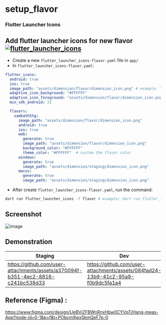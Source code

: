 # setup_flavor

### Flutter Launcher Icons

## Add flutter launcher icons for new flavor [![flutter_launcher_icons](https://img.shields.io/badge/Flutter%20Community-flutter__launcher__icons-blue)](https://pub.dev/packages/flutter_launcher_icons)
* Create a new `flutter_launcher_icons-flavor.yaml` file in `app/`
* In `flutter_launcher_icons-flavor.yaml`:

```yaml
flutter_icons:
  android: true
  ios: true
  image_path: "assets/dimension/flavor/dimension_icon.png" # example: "assets/hangmeas/staging/hangmeas_icon.png"
  adaptive_icon_background: "#FFFFFF"
  adaptive_icon_foreground: "assets/dimension/flavor/dimension_icon.png"
  min_sdk_android: 21

  flavors:
    sambathStg:
      image_path: "assets/dimension/flavor/dimension_icon.png"
      android: true
      ios: true
      web:
        generate: true
        image_path: "assets/dimension/flavor/dimension_icon.png"
        background_color: "#FFFFFF"
        theme_color: "#FFFFFF"  # custom the flavor color
      windows:
        generate: true
        image_path: "assets/dimension/staging/dimension_icon.png"
      macos:
        generate: true
        image_path: "assets/dimension/staging/dimension_icon.png"
```
* After create `flutter_launcher_icons-flavor.yaml`, run the command:
```bash
dart run flutter_launcher_icons -f flavor # example: dart run flutter_launcher_icons -f hangmeasStg
```


## Screenshot
![image](https://github.com/user-attachments/assets/4da08dc9-f6e5-49ab-831c-c6b4cfea8731)

## Demonstration
|Staging|Dev|
|-|-|
|https://github.com/user-attachments/assets/a370094f-b351-4ec2-8816-c241bc538d33|https://github.com/user-attachments/assets/084fad24-13b9-41c2-95a9-f0b9dc5fa1a4|

## Reference (Figma) : 

https://www.figma.com/design/UeBViZFBWnRnxHbw0CYVpT/Hang-meas-App?node-id=0-1&p=f&t=PObcm9wx5kmQeF7p-0
